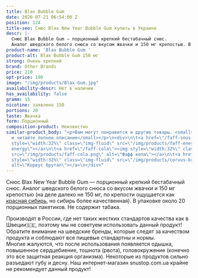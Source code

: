 ```yaml
---
title: Blax Bubble Gum
date: 2020-07-21 06:54:00 Z
position: 124
title-seo: Снюс Blax New Year Bubble Gum купить в Украине
descr: |-
  Снюс Blax Bubble Gum — порционный крепкий бестабачный снюс.
  Аналог шведского белого снюса со вкусом жвачки и 150 мг крепостью. В упаковке около 20 порционных пакетиков. Не содержит табака.
product-name: 'Blax Bubble Gum '
product-alt: Blax Bubble Gum 150 мг
strong: Очень крепкий
brand: Other Brands
price: 210
opt-price: 190
image: "/img/products/Blax-Gum.jpg"
availability-descr: Нет в наличии
has_availability: false
gramm: 15
nicotine: заявлено 150
portions: 20
taste: Жвачка
form: Порционный
composition-product: Неизвестно
similar-product_body: "<p>Вам могут понравится и другие товары. <small>Жмите на картинки
  и читайте полное описание</small></p>\n<div>\n\t<a href=\"/faff-snus-energy\"><img
  style=\"width:32%\" class=\"img-fluid\" src=\"/img/products/faff-energy.png\" alt=\"faff
  energy\"></a>\n\t<a href=\"/faff-cola\"><img style=\"width:32%\" class=\"img-fluid\"
  src=\"/img/products/faff-cola.png\" alt=\"Фафф кола\"></a>\n\t<a href=\"/corvus-brutal\"><img
  style=\"width:32%\" class=\"img-fluid\" src=\"/img/products/corvus-brutal-snus.jpg\"
  alt=\"Корвус брутал\"></a>\n</div>"
---
```


Снюс Blax New Year Bubble Gum — порционный крепкий бестабачный снюс.
Аналог шведского белого снюса со вкусом жвачки и 150 мг крепостью (на деле далеко не 150 мг, по крепости ощущается как [красная сибирь](/siberia-white-dry-slim), но сибирь более качественная). В упаковке около 20 порционных пакетиков. Не содержит табака. 

Производят в России, где нет таких жестких стандартов качества как в Швеции🇸🇪, поэтому мы не советуем использовать данный продукт! Обратите внимание на шведские бренды, которые следят за качеством продукта и соблюдают все пищевые стандартны и нормы.<br>
Многие жалуются, что после использования появляется одышка, повышенное сердцебиение, тошнота (рвота), головокружение (конечно это все защитная реакция организма). Некоторые из продуктов сильно разъедают губу и десну. Наш интернет-магазин snustop.com.ua крайне не рекомендует данный продукт!